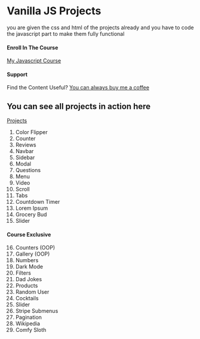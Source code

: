 # Vanilla JS Projects
you are given the css and html of the projects already and you have to code the javascript part to make them fully functional 

#### Enroll In The Course

[My Javascript Course](https://www.udemy.com/course/javascript-tutorial-for-beginners-w/?referralCode=DD9FA6C0D976918D3E1C)

#### Support

Find the Content Useful? [You can always buy me a coffee](https://www.buymeacoffee.com/johnsmilga)

## You can see all projects in action here

[Projects](https://www.vanillajavascriptprojects.com/)

1. Color Flipper
2. Counter
3. Reviews
4. Navbar
5. Sidebar
6. Modal
7. Questions
8. Menu
9. Video
10. Scroll
11. Tabs
12. Countdown Timer
13. Lorem Ipsum
14. Grocery Bud
15. Slider

#### Course Exclusive

16. Counters (OOP)
17. Gallery (OOP)
18. Numbers
19. Dark Mode
20. Filters
21. Dad Jokes
22. Products
23. Random User
24. Cocktails
25. Slider
26. Stripe Submenus
27. Pagination
28. Wikipedia
29. Comfy Sloth
